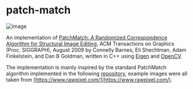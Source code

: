 # patch-match

![image](https://github.com/filbert14/patch-match/assets/115785598/4bba8f78-e27b-4b8f-a6f2-d11faa102b7e)

An implementation of [PatchMatch: A Randomized Correspondence Algorithm for Structural Image Editing](https://gfx.cs.princeton.edu/pubs/Barnes_2009_PAR/patchmatch.pdf), ACM Transactions on Graphics (Proc. SIGGRAPH), August 2009 by Connelly Barnes, Eli Shechtman, Adam Finkelstein, and Dan B Goldman, written in C++ using [Eigen](https://gitlab.com/libeigen/eigen) and [OpenCV](https://github.com/opencv/opencv).

The implementation is mainly inspired by the standard PatchMatch algorithm implemented in the following [repository](https://github.com/MingtaoGuo/PatchMatch), example images were all taken from [https://www.rawpixel.com/](https://www.rawpixel.com/).
